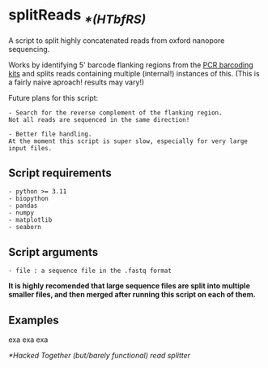 # splitReads <sub>*\*(HTbfRS)*</sub>
A script to split highly concatenated reads from oxford nanopore sequencing.

Works by identifying 5' barcode flanking regions from the [PCR barcoding kits](https://nanoporetech.com/document/chemistry-technical-document#barcode-sequences) and splits reads containing multiple (internal!) instances of this.
(This is a fairly naive aproach! results may vary!)

Future plans for this script:
```
- Search for the reverse complement of the flanking region.
Not all reads are sequenced in the same direction!

- Better file handling.
At the moment this script is super slow, especially for very large input files. 
```

## Script requirements
```
- python >= 3.11
- biopython
- pandas
- numpy
- matplotlib
- seaborn
```
## Script arguments
```
- file : a sequence file in the .fastq format
```
**It is highly recomended that large sequence files are split into multiple smaller files,
and then merged after running this script on each of them.**

## Examples
exa
exa
exa

*\*Hacked Together (but/barely functional) read splitter*
